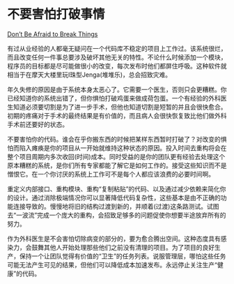# 不要害怕打破事情

[Don’t Be Afraid to Break Things](https://97-things-every-x-should-know.gitbooks.io/97-things-every-programmer-should-know/content/en/thing_24/)

有过从业经验的人都毫无疑问在一个代码库不稳定的项目上工作过。该系统很烂，而且改变任何一件事总要涉及破坏其他无关的特性。不论什么时候添加一个模块，程序员的目标都是尽可能做很小的改变，每次发布时他们都屏住呼吸。这种软件就相当于在摩天大楼里玩I珠型Jenga(堆堆乐)，总会招致灾难。

年久失修的原因是由于系统本身太恶心了。它需要一个医生，否则只会更糟糕。你已经知道你的系统出错了，但你惧怕打破鸡蛋来做成荷包蛋。一个有经验的外科医生知道必须要切割是为了进一步手术，但他也知道切割是短暂的并且会很快愈合。初期的疼痛对于手术的最终结果是有价值的，而且病人会很快恢复致比他们做外科手术前还要好的状态。

不要害怕你的代码。谁会在乎你搬东西的时候把某样东西暂时打破了？对改变的惧怕而陷入瘫痪是你的项目从一开始就维持这种状态的原因。投入时间去重构将会在整个项目周期内多次收回(时间)成本。同时受益的是你的团队更有经验去处理这个原本糟糕的系统，是你们所有专家都能了解它是如何工作的。接受这些知识而不是憎恨它。在一个你讨厌的系统上工作可不是每个人都应该浪费的必要时间啊。

重定义内部接口、重构模块、重构“复制粘贴”的代码、以及通过减少依赖来简化你的设计。通过消除极端情况你可以显著降低代码复杂性，这些基本是由不正确的功能连接导致的。慢慢地将旧的结构过渡到新的，并顺着(过渡)这条路测试。试图去“一波流”完成一个庞大的重构，会招致足够多的问题促使你想要半途放弃所有的努力。

作为外科医生是不会害怕切除病变的部分的，要为愈合腾出空间。这种态度具有感染力，会鼓舞其他人开始处理那些他们之前没有清理的项目。为了项目的良好生产，保持一个让团队觉得有价值的“卫生”的任务列表。说服管理层，哪怕这些任务可能无法产生可见的结果，但他们可以降低成本加速发布。永远停止关注生产“健康”的代码。